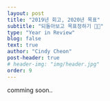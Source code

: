 ```yaml
---
layout: post
title: "2019년 회고, 2020년 목표"
subtitle: "되돌아보고 목표정하기 💪🏻"
type: "Year in Review"
blog: false
text: true
author: "Cindy Cheon"
post-header: true
# header-img: "img/header.jpg"
order: 9
---
```


comming soon..

